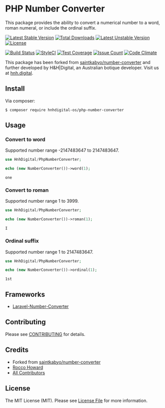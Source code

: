 # PHP Number Converter

This package provides the ability to convert a numerical number to a word, roman numeral, or include the ordinal suffix.

[![Latest Stable Version](https://poser.pugx.org/hnhdigital-os/php-number-converter/v/stable.svg)](https://packagist.org/packages/hnhdigital-os/php-number-converter) [![Total Downloads](https://poser.pugx.org/hnhdigital-os/php-number-converter/downloads.svg)](https://packagist.org/packages/hnhdigital-os/php-number-converter) [![Latest Unstable Version](https://poser.pugx.org/hnhdigital-os/php-number-converter/v/unstable.svg)](https://packagist.org/packages/hnhdigital-os/php-number-converter) [![License](https://poser.pugx.org/hnhdigital-os/php-number-converter/license.svg)](https://packagist.org/packages/hnhdigital-os/php-number-converter)

[![Build Status](https://travis-ci.org/hnhdigital-os/php-number-converter.svg?branch=master)](https://travis-ci.org/hnhdigital-os/php-number-converter) [![StyleCI](https://styleci.io/repos/61008347/shield?branch=master)](https://styleci.io/repos/61008347) [![Test Coverage](https://codeclimate.com/github/hnhdigital-os/php-number-converter/badges/coverage.svg)](https://codeclimate.com/github/hnhdigital-os/php-number-converter/coverage) [![Issue Count](https://codeclimate.com/github/hnhdigital-os/php-number-converter/badges/issue_count.svg)](https://codeclimate.com/github/hnhdigital-os/php-number-converter) [![Code Climate](https://codeclimate.com/github/hnhdigital-os/php-number-converter/badges/gpa.svg)](https://codeclimate.com/github/hnhdigital-os/php-number-converter)

This package has been forked from [saintkabyo/number-converter](https://github.com/saintkabyo/number-converter) and further developed by H&H|Digital, an Australian botique developer. Visit us at [hnh.digital](http://hnh.digital).

## Install

Via composer:

`$ composer require hnhdigital-os/php-number-converter`

## Usage

### Convert to word

Supported number range -2147483647 to 2147483647.

```php
use HnhDigital/PhpNumberConverter;

echo (new NumberConverter())->word(1);
```

```
one
```

### Convert to roman

Supported number range 1 to 3999.

```php
use HnhDigital/PhpNumberConverter;

echo (new NumberConverter())->roman(1);
```

```
I
```

### Ordinal suffix

Supported number range 1 to 2147483647.

```php
use HnhDigital/PhpNumberConverter;

echo (new NumberConverter())->ordinal(1);
```

```
1st
```

## Frameworks

* [Laravel-Number-Converter](https://github.com/hnhdigital-os/laravel-number-converter)

## Contributing

Please see [CONTRIBUTING](https://github.com/hnhdigital-os/php-number-converter/blob/master/CONTRIBUTING.md) for details.

## Credits

* Forked from [saintkabyo/number-converter](https://github.com/saintkabyo/number-converter)
* [Rocco Howard](https://github.com/therocis)
* [All Contributors](https://github.com/hnhdigital-os/php-number-converter/contributors)

## License

The MIT License (MIT). Please see [License File](https://github.com/hnhdigital-os/php-number-converter/blob/master/LICENSE) for more information.

